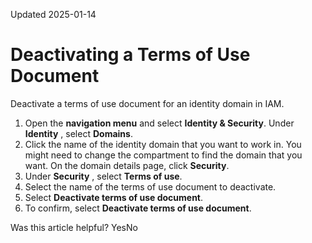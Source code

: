 Updated 2025-01-14
# Deactivating a Terms of Use Document
Deactivate a terms of use document for an identity domain in IAM.
  1. Open the **navigation menu** and select **Identity & Security**. Under **Identity** , select **Domains**.
  2. Click the name of the identity domain that you want to work in. You might need to change the compartment to find the domain that you want. On the domain details page, click **Security**.
  3. Under **Security** , select **Terms of use**.
  4. Select the name of the terms of use document to deactivate.
  5. Select **Deactivate terms of use document**.
  6. To confirm, select **Deactivate terms of use document**.


Was this article helpful?
YesNo

